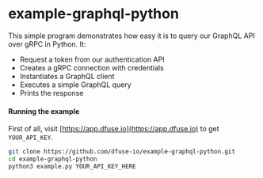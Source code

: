 # example-graphql-python
This simple program demonstrates how easy it is to query our GraphQL API over gRPC in Python. It:

* Request a token from our authentication API
* Creates a gRPC connection with credentials
* Instantiates a GraphQL client
* Executes a simple GraphQL query
* Prints the response

#### Running the example

First of all, visit [https://app.dfuse.io](https://app.dfuse.io) to get `YOUR_API_KEY`.

~~~bash
git clone https://github.com/dfuse-io/example-graphql-python.git
cd example-graphql-python
python3 example.py YOUR_API_KEY_HERE
~~~
